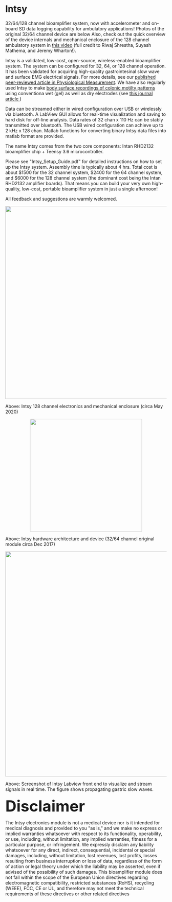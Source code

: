 # Intsy
32/64/128 channel bioamplifier system, now with accelerometer and on-board SD data logging capability for ambulatory applications! Photos of the original 32/64 channel device are below Also, check out the quick overview of the device internals and mechanical enclosure of the 128 channel ambulatory system in <a href =  "https://www.youtube.com/watch?v=RvYDtEdVOBU&feature=youtu.be">this video</a> (full credit to Riwaj Shrestha, Suyash Mathema, and Jeremy Wharton!).

Intsy is a validated, low-cost, open-source, wireless-enabled bioamplifier system.  The system can be configured for 32, 64, or 128 channel operation.  It has been validated for acquiring high-quality gastrointesinal slow wave and surface EMG electrical signals.  For more details, see our <a href =  "http://iopscience.iop.org/article/10.1088/1361-6579/aaad51">published peer-reviewed article in Physiological Measurement</a>. We have also regularly used Intsy to make <a href = "https://ieeexplore.ieee.org/abstract/document/8839813"> body surface recordings of colonic motilty patterns</a> using  conventiona wet (gel) as well as dry electrodes (see <a  href = "https://link.springer.com/article/10.1007/s10439-023-03137-w"> this journal article  </a>) 

Data can be streamed either in wired configuration over USB or wirelessly via bluetooth.  A LabView GUI allows for real-time visualization and saving to hard disk for off-line analysis.  Data rates of 32 chan x 110 Hz can be stably transmitted over bluetooth.  The USB wired configuration can achieve up to 2 kHz x 128 chan.  Matlab functions for converting binary Intsy data files into matlab format are provided.

The name Intsy comes from the two core components: Intan RHD2132 bioamplifier chip + Teensy 3.6 microcontroller.

Please see "Intsy_Setup_Guide.pdf" for detailed instructions on how to set up the Intsy system. Assembly time is typically about 4 hrs.  Total cost is about $1500 for the 32 channel system,  $2400 for the 64 channel system, and $6000 for the 128 channel system (the dominant cost being the Intan RHD2132 amplifier boards).  That means  you can build your very own high-quality, low-cost, portable bioamplifier system in just a single afternoon!

All feedback and suggestions are warmly welcomed. 

<p align="center">
  <img src="SystemOverview_Intsy128_Panel_abcd_v2_crop.png" width="600"/>
</p>
Above: Intsy 128 channel electronics and mechanical enclosure (circa May 2020)


<p></p> <p></p>
<p align="center">
  <img src="SystemOverview_v1_300dpi.png" width="350"/>
</p>
Above: Intsy hardware architecture and device (32/64 channel original module circa Dec 2017)




<p align="center">
  <img src="SW_Intsy_screenshot.png" width="700"/>
</p>
Above: Screenshot of Intsy Labview front end to visualize and stream signals in real time. The figure shows propagating gastric slow waves.


<p></p>
<p><font size="16"><b>Disclaimer</b></font></p>
The Intsy electronics module is not a medical device nor is it intended for medical diagnosis and provided to you "as is," and we make no express or implied warranties whatsoever with respect to its functionality, operability, or use, including, without limitation, any implied warranties, fitness for a particular purpose, or infringement. We expressly disclaim any liability whatsoever for any direct, indirect, consequential, incidental or special damages, including, without limitation, lost revenues, lost profits, losses resulting from business interruption or loss of data, regardless of the form of action or legal theory under which the liability may be asserted, even if advised of the possibility of such damages. This bioamplifier module does not fall within the scope of the European Union directives regarding electromagnetic compatibility, restricted substances (RoHS), recycling (WEEE), FCC, CE or UL, and therefore may not meet the technical requirements of these directives or other related directives
